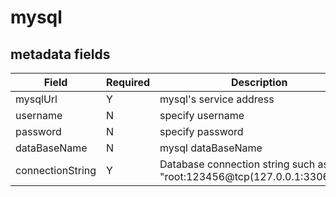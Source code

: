 # mysql

## metadata fields
| Field        | Required  | Description                                                               |
|-----------|-----|---------------------------------------------------------------------------|
| mysqlUrl  | Y   | mysql's service address                                                   |
| username  | N   | specify username                                                          |
| password  | N   | specify password                                                          |
| dataBaseName| N   | mysql dataBaseName                                                        |
| connectionString| Y   | Database connection string such as "root:123456@tcp(127.0.0.1:3306)/test" |
